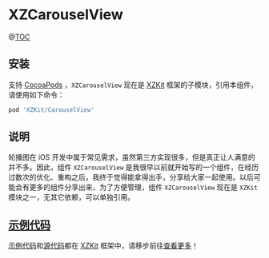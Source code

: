 # XZCarouselView

@[TOC](目录)

## 安装

支持 [CocoaPods](https://cocoapods.org/) ，`XZCarouselView` 现在是 [XZKit](https://github.com/mlibai/XZKit) 框架的子模块，引用本组件，请使用如下命令：

```ruby
pod 'XZKit/CarouselView'
```



## 说明

轮播图在 iOS 开发中属于常见需求，虽然第三方实现很多，但是真正让人满意的并不多。因此，组件 `XZCarouselView` 是我很早以前就开始写的一个组件，在经历过数次的优化、重构之后，我终于觉得能拿得出手，分享给大家一起使用。以后可能会有更多的组件分享出来，为了方便管理，组件 `XZCarouselView` 现在是 `XZKit` 模块之一，无其它依赖，可以单独引用。

## [示例代码](https://github.com/mlibai/XZKit/tree/master/Projects/Example/CarouselViewExample)

[示例代码](https://github.com/mlibai/XZKit/tree/master/Projects/Example/CarouselViewExample)和[源代码](https://github.com/mlibai/XZKit/tree/master/XZKit/Code/CarouselView)都在 [XZKit](https://github.com/mlibai/XZKit) 框架中，请移步前往[查看更多](https://github.com/mlibai/XZKit/tree/master/Documentation/CarouselView)！



